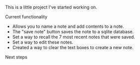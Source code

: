 This is a little project I've started working on.

Current functionality
- Allows you to name a note and add contents to a note. 
- The "save note" button saves the note to a sqlite database. 
- Set a way to recall the 7 most recent notes that were saved.
- Set a way to edit these notes. 
- Created a way to clear the text boxes to create a new note. 

Next steps

